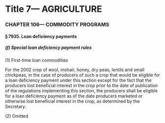 
# Title 7— AGRICULTURE
### CHAPTER 106— COMMODITY PROGRAMS
#### § 7935. Loan deficiency payments
##### (f) Special loan deficiency payment rules

(1) First-time loan commodities

For the 2002 crop of wool, mohair, honey, dry peas, lentils and small chickpeas, in the case of producers of such a crop that would be eligible for a loan deficiency payment under this section except for the fact that the producers lost beneficial interest in the crop prior to the date of publication of the regulations implementing this section, the producers shall be eligible for a loan deficiency payment as of the date producers marketed or otherwise lost beneficial interest in the crop, as determined by the Secretary.

(2) Omitted
